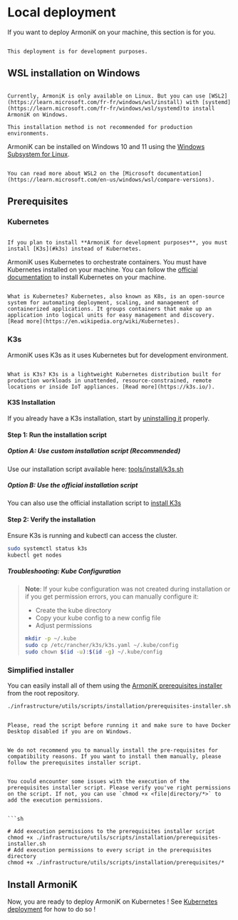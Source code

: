 # Local deployment

If you want to deploy ArmoniK on your machine, this section is for you.



```{note}

This deployment is for development purposes.

```

## WSL installation on Windows


```{warning}

Currently, ArmoniK is only available on Linux. But you can use [WSL2](https://learn.microsoft.com/fr-fr/windows/wsl/install) with [systemd](https://learn.microsoft.com/fr-fr/windows/wsl/systemd)to install ArmoniK on Windows.

This installation method is not recommended for production environments.

```

ArmoniK can be installed on Windows 10 and 11 using the [Windows Subsystem for Linux](https://learn.microsoft.com/en-us/windows/wsl/install).



```{note}

You can read more about WSL2 on the [Microsoft documentation](https://learn.microsoft.com/en-us/windows/wsl/compare-versions).

```

## Prerequisites


### Kubernetes



```{danger}

If you plan to install **ArmoniK for development purposes**, you must install [K3s](#k3s) instead of Kubernetes.

```

ArmoniK uses Kubernetes to orchestrate containers. You must have Kubernetes installed on your machine. You can follow the [official documentation](https://kubernetes.io/releases/download/) to install Kubernetes on your machine.



```{note}

What is Kubernetes? Kubernetes, also known as K8s, is an open-source system for automating deployment, scaling, and management of containerized applications. It groups containers that make up an application into logical units for easy management and discovery. [Read more](https://en.wikipedia.org/wiki/Kubernetes).

```

### K3s

ArmoniK uses K3s as it uses Kubernetes but for development environment.

```{note}

What is K3s? K3s is a lightweight Kubernetes distribution built for production workloads in unattended, resource-constrained, remote locations or inside IoT appliances. [Read more](https://k3s.io/).

```


#### K3S Installation

If you already have a K3s installation, start by [uninstalling it](https://docs.k3s.io/installation/uninstall) properly.


#### Step 1: Run the installation script

##### Option A: Use custom installation script (Recommended)
Use our installation script available here: [tools/install/k3s.sh](https://github.com/aneoconsulting/ArmoniK/blob/main/tools/install/k3s.sh)

##### Option B: Use the official installation script
You can also use the official installation script to [install K3s](https://docs.k3s.io/quick-start)


#### Step 2: Verify the installation

Ensure K3s is running and kubectl can access the cluster.

```bash
sudo systemctl status k3s
kubectl get nodes
```


##### Troubleshooting: Kube Configuration



> **Note**: If your kube configuration was not created during installation or if you get permission errors, you can manually configure it:
> 
> - Create the kube directory
> - Copy your kube config to a new config file  
> - Adjust permissions
> 
> ```bash
> mkdir -p ~/.kube
> sudo cp /etc/rancher/k3s/k3s.yaml ~/.kube/config
> sudo chown $(id -u):$(id -g) ~/.kube/config
> ```



### Simplified installer


You can easily install all of them using the [ArmoniK prerequisites installer](https://github.com/aneoconsulting/ArmoniK/blob/main/infrastructure/utils/scripts/installation/prerequisites-installer.sh) from the root repository.

```bash [shell]
./infrastructure/utils/scripts/installation/prerequisites-installer.sh
```


```{note}

Please, read the script before running it and make sure to have Docker Desktop disabled if you are on Windows.

```


```{warning}

We do not recommend you to manually install the pre-requisites for compatibility reasons. If you want to install them manually, please follow the prerequisites installer script.

```


```{warning}

You could encounter some issues with the execution of the prerequisites installer script. Please verify you've right permissions on the script. If not, you can use `chmod +x <file|directory/*>` to add the execution permissions.


```sh

# Add execution permissions to the prerequisites installer script
chmod +x ./infrastructure/utils/scripts/installation/prerequisites-installer.sh
# Add execution permissions to every script in the prerequisites directory
chmod +x ./infrastructure/utils/scripts/installation/prerequisites/*

```


## Install ArmoniK


Now, you are ready to deploy ArmoniK on Kubernetes ! See [Kubernetes deployment](./kubernetes.md) for how to do so !
